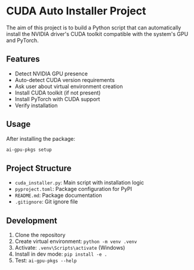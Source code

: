 # CUDA Auto Installer Project

The aim of this project is to build a Python script that can automatically install the NVIDIA driver's CUDA toolkit compatible with the system's GPU and PyTorch.

## Features

- Detect NVIDIA GPU presence
- Auto-detect CUDA version requirements
- Ask user about virtual environment creation
- Install CUDA toolkit (if not present)
- Install PyTorch with CUDA support
- Verify installation

## Usage

After installing the package:

```bash
ai-gpu-pkgs setup
```

## Project Structure

- `cuda_installer.py`: Main script with installation logic
- `pyproject.toml`: Package configuration for PyPI
- `README.md`: Package documentation
- `.gitignore`: Git ignore file

## Development

1. Clone the repository
2. Create virtual environment: `python -m venv .venv`
3. Activate: `.venv\Scripts\activate` (Windows)
4. Install in dev mode: `pip install -e .`
5. Test: `ai-gpu-pkgs --help`